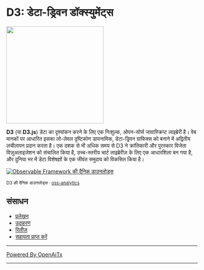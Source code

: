 # D3: डेटा-ड्रिवन डॉक्स्युमेंट्स

<a href="https://d3js.org"><img src="./docs/public/logo.svg" width="256" height="256"></a>

**D3** (या **D3.js**) डेटा का दृश्यांकन करने के लिए एक निःशुल्क, ओपन-सोर्स जावास्क्रिप्ट लाइब्रेरी है। वेब मानकों पर आधारित इसका लो-लेवल दृष्टिकोण डायनामिक, डेटा-ड्रिवन ग्राफिक्स को बनाने में अद्वितीय लचीलापन प्रदान करता है। एक दशक से भी अधिक समय से D3 ने क्रांतिकारी और पुरस्कार विजेता विज़ुअलाइज़ेशन को संचालित किया है, उच्च-स्तरीय चार्ट लाइब्रेरीज़ के लिए एक आधारशिला बन गया है, और दुनिया भर में डेटा विशेषज्ञों के एक जीवंत समुदाय को विकसित किया है।

<a href="https://observablehq.observablehq.cloud/oss-analytics/@d3/d3">
  <picture>
    <source media="(prefers-color-scheme: dark)" srcset="https://observablehq.observablehq.cloud/oss-analytics/d3/downloads-dark.svg">
    <img alt="Observable Framework की दैनिक डाउनलोड्स" src="https://observablehq.observablehq.cloud/oss-analytics/d3/downloads.svg">
  </picture>
</a>

<sub>D3 की दैनिक डाउनलोड्स · [oss-analytics](https://observablehq.observablehq.cloud/oss-analytics/)</sub>

## संसाधन

* [प्रलेखन](https://d3js.org)
* [उदाहरण](https://observablehq.com/@d3/gallery)
* [रिलीज़](https://github.com/d3/d3/releases)
* [सहायता प्राप्त करें](https://d3js.org/community)


---

[Powered By OpenAiTx](https://github.com/OpenAiTx/OpenAiTx)

---